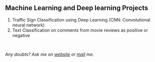 ## Machine Learning and Deep learning Projects
1. Traffic Sign Classification using Deep Learning (CNN: Convolutional neural network)
2. Text Classification on comments from movie reviews as positive or negative

<br>

_Any doubts?  Ask me on [website](https://swasdas.github.io/) or [mail](mailto:swastik.sarc@gmail.com) me._

 
